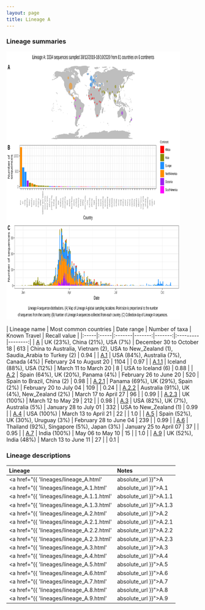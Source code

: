 ```yaml
---
layout: page
title: Lineage A
---
```




<h3> Lineage summaries</h3>

<img src="../assets/images/A.svg" alt="A lineage summary figure" width="90%" height="700px" />


| Lineage name | Most common countries | Date range | Number of taxa | Known Travel | Recall value |
|:-----|:-----|:-------|-------:|-------:|:---------|--------:|
| <a href="{{ 'lineages/lineage_A.html' | absolute_url }}">A</a> | UK (23%), China (21%), USA (7%) | December 30 to October 18 | 613 | China to Australia, Vietnam (2), USA to New_Zealand (1), Saudia_Arabia to Turkey (2) | 0.94 |
| <a href="{{ 'lineages/lineage_A.1.html' | absolute_url }}">A.1</a> | USA (84%), Australia (7%), Canada (4%) | February 24 to August 20 | 1104 |  | 0.97 |
| <a href="{{ 'lineages/lineage_A.1.1.html' | absolute_url }}">A.1.1</a> | Iceland (88%), USA (12%) | March 11 to March 20 | 8 | USA to Iceland (6) | 0.88 |
| <a href="{{ 'lineages/lineage_A.2.html' | absolute_url }}">A.2</a> | Spain (64%), UK (20%), Panama (4%) | February 26 to June 20 | 520 | Spain to Brazil, China (2) | 0.98 |
| <a href="{{ 'lineages/lineage_A.2.1.html' | absolute_url }}">A.2.1</a> | Panama (69%), UK (29%), Spain (2%) | February 20 to July 04 | 109 |  | 0.24 |
| <a href="{{ 'lineages/lineage_A.2.2.html' | absolute_url }}">A.2.2</a> | Australia (91%), UK (4%), New_Zealand (2%) | March 17 to April 27 | 96 |  | 0.99 |
| <a href="{{ 'lineages/lineage_A.2.3.html' | absolute_url }}">A.2.3</a> | UK (100%) | March 12 to May 29 | 212 |  | 0.98 |
| <a href="{{ 'lineages/lineage_A.3.html' | absolute_url }}">A.3</a> | USA (82%), UK (7%), Australia (5%) | January 28 to July 01 | 332 | USA to New_Zealand (1) | 0.99 |
| <a href="{{ 'lineages/lineage_A.4.html' | absolute_url }}">A.4</a> | USA (100%) | March 13 to April 21 | 22 |  | 1.0 |
| <a href="{{ 'lineages/lineage_A.5.html' | absolute_url }}">A.5</a> | Spain (52%), UK (30%), Uruguay (3%) | February 28 to June 04 | 239 |  | 0.99 |
| <a href="{{ 'lineages/lineage_A.6.html' | absolute_url }}">A.6</a> | Thailand (92%), Singapore (5%), Japan (3%) | January 25 to April 07 | 37 |  | 0.95 |
| <a href="{{ 'lineages/lineage_A.7.html' | absolute_url }}">A.7</a> | India (100%) | May 06 to May 10 | 15 |  | 1.0 |
| <a href="{{ 'lineages/lineage_A.9.html' | absolute_url }}">A.9</a> | UK (52%), India (48%) | March 13 to June 11 | 27 |  | 0.1 |

<h3>Lineage descriptions</h3>

| Lineage | Notes |
|:-----|:-----|
| <a href="{{ 'lineages/lineage_A.html' | absolute_url }}">A</a> | Root of the pandemic lies within lineage A. Many sequences originating from China and many global exports; including to South East Asia, Japan, South Korea, Australia, the USA and Europe, represented in this lineage |
| <a href="{{ 'lineages/lineage_A.1.html' | absolute_url }}">A.1</a> | A North American lineage (BS=16) |
| <a href="{{ 'lineages/lineage_A.1.1.html' | absolute_url }}">A.1.1</a> | Iceland lineage (BS=94) |
| <a href="{{ 'lineages/lineage_A.1.3.html' | absolute_url }}">A.1.3</a> | Previously Australian lineage, structure has split up into the diverity of A.1, so all reassigned A.1 |
| <a href="{{ 'lineages/lineage_A.2.html' | absolute_url }}">A.2</a> | Majoritively Spanish lineage now with a variety of other locations represented, including South and Central American sequences, other European countries and Kazakhstan.  |
| <a href="{{ 'lineages/lineage_A.2.1.html' | absolute_url }}">A.2.1</a> | Lineage with sequences predominantly from Panama |
| <a href="{{ 'lineages/lineage_A.2.2.html' | absolute_url }}">A.2.2</a> | Australian lineage nested within the diversity of A.2 |
| <a href="{{ 'lineages/lineage_A.2.3.html' | absolute_url }}">A.2.3</a> | Scottish lineage nested within the diversity of A.2 |
| <a href="{{ 'lineages/lineage_A.3.html' | absolute_url }}">A.3</a> | USA and Australian lineage  |
| <a href="{{ 'lineages/lineage_A.4.html' | absolute_url }}">A.4</a> | USA lineage nested in A diveristy |
| <a href="{{ 'lineages/lineage_A.5.html' | absolute_url }}">A.5</a> | A lineage with a lot of representation from Spanish-speaking countries. A Spanish/ South-American lineage, but now with sequences from an outbreak in Scotland |
| <a href="{{ 'lineages/lineage_A.6.html' | absolute_url }}">A.6</a> | Lineage from an introduction event into Thailand, now including a couple of exports |
| <a href="{{ 'lineages/lineage_A.7.html' | absolute_url }}">A.7</a> | Indian lineage, including Saudi Arabian & Turkish sequences. A.7, A.8 and A.9 are all lineages with diversity from India, however are difficult to resolve confidently, potentially due to ambiguities or homoplasies in the sequences. All are nested within the diversity of A. |
| <a href="{{ 'lineages/lineage_A.8.html' | absolute_url }}">A.8</a> | Merged with sister Indian lineage A.7. A.7, A.8 and A.9 are all lineages with diversity from India, however are difficult to resolve confidently, potentially due to ambiguities or homoplasies in the sequences. All are nested within the diversity of A. |
| <a href="{{ 'lineages/lineage_A.9.html' | absolute_url }}">A.9</a> | Indian lineage. A.7, A.8 and A.9 are all lineages with diversity from India, however are difficult to resolve confidently, potentially due to ambiguities or homoplasies in the sequences. All are nested within the diversity of A. |

